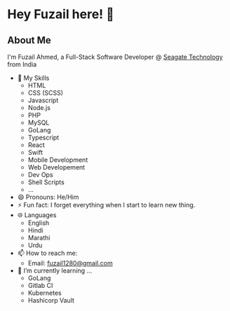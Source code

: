 # Hey Fuzail here! :wave:

## About Me
I'm Fuzail Ahmed, a Full-Stack Software Developer @ <a href="https://www.seagate.com/">Seagate Technology</a> from India

- 🔭 My Skills
  - HTML
  - CSS (SCSS)
  - Javascript
  - Node.js
  - PHP
  - MySQL
  - GoLang
  - Typescript
  - React
  - Swift
  - Mobile Development
  - Web Developement
  - Dev Ops
  - Shell Scripts
  - ...
- 😄 Pronouns: He/Him
- ⚡ Fun fact: I forget everything when I start to learn new thing.
- 🌐 Languages
  - English
  - Hindi
  - Marathi
  - Urdu
- 📫 How to reach me: 
  - Email: fuzail1280@gmail.com
- 🌱 I’m currently learning ...
    - GoLang
    - Gitlab CI
    - Kubernetes
    - Hashicorp Vault
